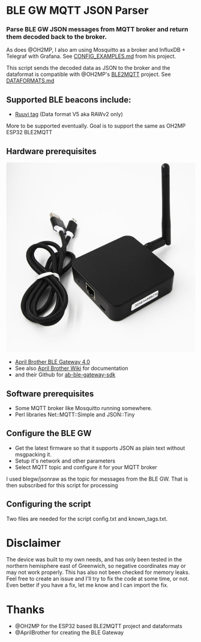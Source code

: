 # BLE GW MQTT JSON Parser
### Parse BLE GW JSON messages from MQTT broker and return them decoded back to the broker.

As does @OH2MP, I also am using Mosquitto as a broker and InfluxDB + Telegraf with Grafana. See [CONFIG_EXAMPLES.md](https://github.com/oh2mp/esp32_ble2mqtt/blob/main/CONFIG_EXAMPLES.md) from his project.

This script sends the decoded data as JSON to the broker and the dataformat is compatible with @OH2MP's [BLE2MQTT](https://github.com/oh2mp/esp32_ble2mqtt) project. See [DATAFORMATS.md](https://github.com/oh2mp/esp32_ble2mqtt/blob/main/DATAFORMATS.md)

## Supported BLE beacons include:
- [Ruuvi tag](https://ruuvi.com/) (Data format V5 aka RAWv2 only)

More to be supported eventually. Goal is to support the same as OH2MP ESP32 BLE2MQTT

## Hardware prerequisites
![APR BLEGW4](s/gateway41.jpg)
- [April Brother BLE Gateway 4.0](https://blog.aprbrother.com/product/ab-ble-gateway-4-0)
- See also [April Brother Wiki](https://wiki.aprbrother.com/en/AB_BLE_Gateway_V4.html) for documentation
- and their Github for [ab-ble-gateway-sdk](https://github.com/AprilBrother/ab-ble-gateway-sdk)

## Software prerequisites
- Some MQTT broker like Mosquitto running somewhere.
- Perl libraries Net::MQTT::Simple and JSON::Tiny

## Configure the BLE GW
- Get the latest firmware so that it supports JSON as plain text without msgpacking it.
- Setup it's network and other parameters
- Select MQTT topic and configure it for your MQTT broker

I used blegw/jsonraw as the topic for messages from the BLE GW. That is then subscribed for this script for processing

## Configuring the script
Two files are needed for the script config.txt and known_tags.txt.

# Disclaimer
The device was built to my own needs, and has only been tested in the northern hemisphere east of Greenwich, so negative coordinates may or may not work properly. This has also not been checked for memory leaks. Feel free to create an issue and I'll try to fix the code at some time, or not. Even better if you have a fix, let me know and I can import the fix.

# Thanks
- @OH2MP for the ESP32 based BLE2MQTT project and dataformats
- @AprilBrother for creating the BLE Gateway